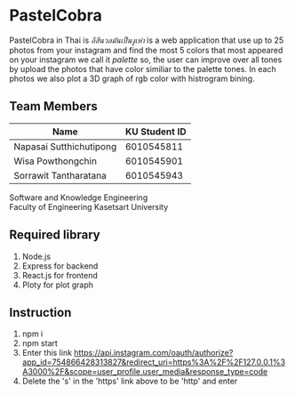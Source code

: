 # PastelCobra
PastelCobra in Thai is _อีสีนวลมันเป็นงูเห่า_ is a web application that use up to 25 photos from your instagram and find the most 5 colors that most appeared on your instagram we call it _palette_ so, the user can improve over all tones by upload the photos that have color similiar to the palette tones. In each photos we also plot a 3D graph of rgb color with histrogram bining.


## Team Members 

Name  | KU Student ID
------------- | -------------
Napasai Sutthichutipong | 6010545811
Wisa Powthongchin | 6010545901
Sorrawit Tantharatana | 6010545943

Software and Knowledge Engineering \
Faculty of Engineering Kasetsart University

## Required library
1. Node.js
2. Express for backend
3. React.js for frontend
4. Ploty for plot graph

## Instruction
1. npm i 
2. npm start
3. Enter this link https://api.instagram.com/oauth/authorize?app_id=754866428313827&redirect_uri=https%3A%2F%2F127.0.0.1%3A3000%2F&scope=user_profile,user_media&response_type=code 
4. Delete the 's' in the 'https' link above to be 'http' and enter
